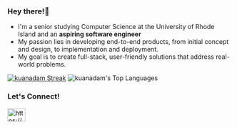 ### Hey there!👋
- I'm a senior studying Computer Science at the University of Rhode Island and an **aspiring software engineer**
- My passion lies in developing end-to-end products, from initial concept and design, to implementation and deployment.
- My goal is to create full-stack, user-friendly solutions that address real-world problems.

[![kuanadam Streak](https://streak-stats.demolab.com/?user=kuanadam)](https://git.io/streak-stats)
![kuanadam's Top Languages](https://github-readme-stats.vercel.app/api/top-langs/?username=kuanadam&theme=tokyonight&show_icons=true&hide_border=true&layout=compact)


### Let's Connect!
<a href="https://www.linkedin.com/in/adamkuan/" target="blank"><img align="center" src="https://raw.githubusercontent.com/rahuldkjain/github-profile-readme-generator/master/src/images/icons/Social/linked-in-alt.svg" alt="https://www.linkedin.com/in/adamkuan/" height="30" width="40" /></a>
